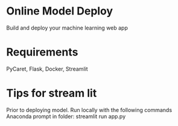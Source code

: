 # Online Model Deploy
Build and deploy your machine learning web app

# Requirements
PyCaret, Flask, Docker, Streamlit


# Tips for stream lit
Prior to deploying model. Run locally with the following commands
Anaconda prompt in folder: streamlit run app.py